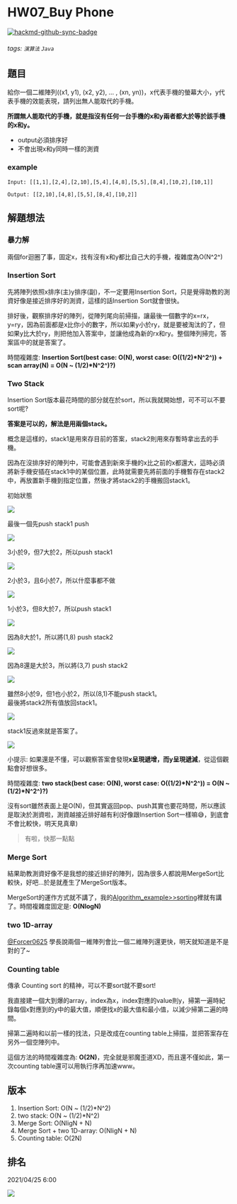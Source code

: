 # HW07_Buy Phone

[![hackmd-github-sync-badge](https://hackmd.io/vKNw7zRnRo2J43psbRxhBQ/badge)](https://hackmd.io/vKNw7zRnRo2J43psbRxhBQ)


###### tags: `演算法` `Java`

## 題目

給你一個二維陣列((x1, y1), (x2, y2), ... , (xn, yn))，x代表手機的螢幕大小，y代表手機的效能表現，請列出無人能取代的手機。

**所謂無人能取代的手機，就是指沒有任何一台手機的x和y兩者都大於等於該手機的x和y。**

* output必須排序好
* 不會出現x和y同時一樣的測資

### example
```
Input: [[1,1],[2,4],[2,10],[5,4],[4,8],[5,5],[8,4],[10,2],[10,1]]

Output: [[2,10],[4,8],[5,5],[8,4],[10,2]]
```

## 解題想法
### 暴力解
兩個for迴圈了事，固定x，找有沒有x和y都比自己大的手機，複雜度為O(N^2^)

### Insertion Sort
先將陣列依照x排序(主)y排序(副)，不一定要用Insertion Sort，只是覺得助教的測資好像是接近排序好的測資，這樣的話Insertion Sort就會很快。

排好後，觀察排序好的陣列，從陣列尾向前掃描，讓最後一個數字的x=rx，y=ry，因為前面都是x比你小的數字，所以如果y小於ry，就是要被淘汰的了，但如果y比大於ry，則把他加入答案中，並讓他成為新的rx和ry。整個陣列掃完，答案區中的就是答案了。

時間複雜度: **Insertion Sort(best case: O(N), worst case: O((1/2)\*N^2^)) + scan array(N) = O(N ~ (1/2)\*N^2^)?)**

### Two Stack
Insertion Sort版本最花時間的部分就在於sort，所以我就開始想，可不可以不要sort呢?

**答案是可以的，解法是用兩個stack。**

概念是這樣的，stack1是用來存目前的答案，stack2則用來存暫時拿出去的手機。

因為在沒排序好的陣列中，可能會遇到新來手機的x比之前的x都還大，這時必須將新手機安插在stack1中的某個位置，此時就需要先將前面的手機暫存在stack2中，再放置新手機到指定位置，然後才將stack2的手機搬回stack1。

初始狀態

![](https://i.imgur.com/w5ymLml.jpg)

最後一個先push stack1 push

![](https://i.imgur.com/m2txNqx.jpg)

3小於9，但7大於2，所以push stack1

![](https://i.imgur.com/Pq6UQnW.jpg)

2小於3，且6小於7，所以什麼事都不做

![](https://i.imgur.com/ysIqMHt.jpg)

1小於3，但8大於7，所以push stack1

![](https://i.imgur.com/aM8CPfa.jpg)

因為8大於1，所以將(1,8) push stack2

![](https://i.imgur.com/UMKbb2G.jpg)

因為8還是大於3，所以將(3,7) push stack2

![](https://i.imgur.com/QJ7IOJj.jpg)

雖然8小於9，但1也小於2，所以(8,1)不能push stack1。  
最後將stack2所有值放回stack1。

![](https://i.imgur.com/Gv9T9j9.jpg)

stack1反過來就是答案了。

![](https://i.imgur.com/SHJa4iD.jpg)

小提示: 如果還是不懂，可以觀察答案會發現**x呈現遞增，而y呈現遞減**，從這個觀點會好想很多。

時間複雜度: **two stack(best case: O(N), worst case: O((1/2)\*N^2^)) = O(N ~ (1/2)\*N^2^)?)**

沒有sort雖然表面上是O(N)，但其實返回pop、push其實也要花時間，所以應該是取決於測資啦，測資越接近排好越有利(好像跟Insertion Sort一樣嘛😅，到底會不會比較快，明天見真章)
> 有啦，快那一點點

### Merge Sort
結果助教測資好像不是我想的接近排好的陣列，因為很多人都說用MergeSort比較快，好吧...於是就產生了MergeSort版本。

MergeSort的運作方式就不講了，我的[Algorithm_example>>sorting](https://github.com/AndyChiangSH/1092_Algorithm_example/tree/master/src/sorting)裡就有講了。時間複雜度固定是: **O(NlogN)**

### two 1D-array
[@Forcer0625](https://github.com/Forcer0625) 學長說兩個一維陣列會比一個二維陣列還更快，明天就知道是不是對的了~

### Counting table
傳承 Counting sort 的精神，可以不要sort就不要sort!

我直接建一個大到爆的array，index為x，index對應的value則y，掃第一遍時紀錄每個x對應到的y中的最大值，順便找x的最大值和最小值，以減少掃第二遍的時間。

掃第二遍時和以前一樣的找法，只是改成在counting table上掃描，並把答案存在另外一個空陣列中。

這個方法的時間複雜度為: **O(2N)**，完全就是邪魔歪道XD，而且還不僅如此，第一次counting table還可以用執行序再加速www。

## 版本
1. Insertion Sort: O(N ~ (1/2)*N^2)
2. two stack: O(N ~ (1/2)*N^2)
3. Merge Sort: O(NligN + N)
4. Merge Sort + two 1D-array: O(NligN + N)
5. Counting table: O(2N)

## 排名
2021/04/25 6:00

![](https://i.imgur.com/1u9Qdoq.png)
